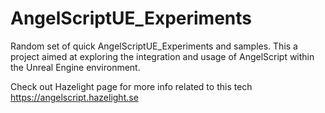 # AngelScriptUE_Experiments
Random set of quick AngelScriptUE_Experiments and samples. This a project aimed at exploring the integration and usage of AngelScript within the Unreal Engine environment.

Check out Hazelight page for more info related to this tech
https://angelscript.hazelight.se
